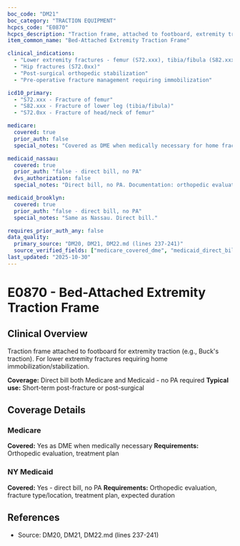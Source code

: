 ```yaml
---
boc_code: "DM21"
boc_category: "TRACTION EQUIPMENT"
hcpcs_code: "E0870"
hcpcs_description: "Traction frame, attached to footboard, extremity traction (e.g., Buck's)"
item_common_name: "Bed-Attached Extremity Traction Frame"

clinical_indications:
  - "Lower extremity fractures - femur (S72.xxx), tibia/fibula (S82.xxx)"
  - "Hip fractures (S72.0xx)"
  - "Post-surgical orthopedic stabilization"
  - "Pre-operative fracture management requiring immobilization"

icd10_primary:
  - "S72.xxx - Fracture of femur"
  - "S82.xxx - Fracture of lower leg (tibia/fibula)"
  - "S72.0xx - Fracture of head/neck of femur"

medicare:
  covered: true
  prior_auth: false
  special_notes: "Covered as DME when medically necessary for home fracture management. Orthopedic evaluation and treatment plan required. Typically short-term use."

medicaid_nassau:
  covered: true
  prior_auth: "false - direct bill, no PA"
  dvs_authorization: false
  special_notes: "Direct bill, no PA. Documentation: orthopedic evaluation, fracture type/location, treatment plan, expected duration. Typically short-term use."

medicaid_brooklyn:
  covered: true
  prior_auth: "false - direct bill, no PA"
  special_notes: "Same as Nassau. Direct bill."

requires_prior_auth_any: false
data_quality:
  primary_source: "DM20, DM21, DM22.md (lines 237-241)"
  source_verified_fields: ["medicare_covered_dme", "medicaid_direct_bill_no_pa", "orthopedic_evaluation", "fracture_type_location", "typically_short_term"]
last_updated: "2025-10-30"
---
```


# E0870 - Bed-Attached Extremity Traction Frame

## Clinical Overview
Traction frame attached to footboard for extremity traction (e.g., Buck's traction). For lower extremity fractures requiring home immobilization/stabilization.

**Coverage:** Direct bill both Medicare and Medicaid - no PA required
**Typical use:** Short-term post-fracture or post-surgical

## Coverage Details

### Medicare
**Covered:** Yes as DME when medically necessary
**Requirements:** Orthopedic evaluation, treatment plan

### NY Medicaid
**Covered:** Yes - direct bill, no PA
**Requirements:** Orthopedic evaluation, fracture type/location, treatment plan, expected duration

## References
- Source: DM20, DM21, DM22.md (lines 237-241)
